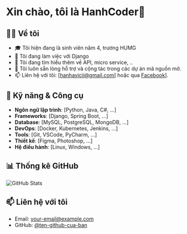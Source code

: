 # Xin chào, tôi là HanhCoder👋

## 👨‍💻 Về tôi
- 🎓 Tôi hiện đang là sinh viên năm 4, trương HUMG
- 💼 Tôi đang làm việc với Django
- 🌱 Tôi đang tìm hiểu thêm về API, micro service, ..
- 🤝 Tôi luôn sẵn lòng hỗ trợ và cộng tác trong các dự án mã nguồn mở.
- 📫 Liên hệ với tôi: [hanhavicii@gmail.com] hoặc qua [Facebook](https://www.facebook.com/hanh.Iamthebest.dxh/)].

## 🔧 Kỹ năng & Công cụ
- **Ngôn ngữ lập trình**: [Python, Java, C#, ...]
- **Frameworks**: [Django, Spring Boot, ...]
- **Database**: [MySQL, PostgreSQL, MongoDB, ...]
- **DevOps**: [Docker, Kubernetes, Jenkins, ...]
- **Tools**: [Git, VSCode, PyCharm, ...]
- **Thiết kế**: [Figma, Photoshop, ...]
- **Hệ điều hành**: [Linux, Windows, ...]

## 📊 Thống kê GitHub
![GitHub Stats](https://github-readme-stats.vercel.app/api?username=hanhCR&&show_icons=true&theme=radical)

## 📫 Liên hệ với tôi
- Email: [your-email@example.com](mailto:hanhavicii@gmail.com)
- GitHub: [@ten-github-cua-ban](https://github.com/hanhCR7)

